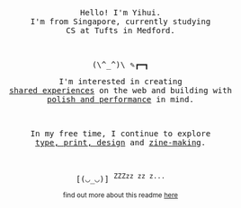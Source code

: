<p align="center">
  <samp>
    Hello! I'm Yihui. <br /> I'm from Singapore, currently studying <br /> CS at Tufts in Medford.
  </samp>
</p>

<br/>
<p align="center">
  <samp>
    (\^_^)\ ✎┏━┓
  </samp>
<p align="center">

<p align="center">
  <samp>
    I'm interested in creating <br /> 
    <a href="https://www.yihui.work/works/henesys" target="_blank">shared experiences</a> 
    on the web and building with <br /> 
    <a href="https://arena-ios-app.vercel.app" target="_blank">polish and performance</a> 
    in mind.
  </samp>
</p>
<br/>

<p align="center">
  <samp>
    In my free time, I continue to explore <br /> 
    <a href="https://www.yihui.work/works/misc" target="_blank">type, print, design</a> 
    and <a href="https://www.yihui.work/works/ZINEDEF" target="_blank">zine-making</a>.
  </samp>
</p>

<br/>
<p align="center">
  <samp>
    [(◡_◡)] <sup>ZZZzz zz z...</sup>
  </samp>
<p align="center">
  
<p align="center">
  <sub>
    find out more about this readme <a href="https://github.com/yihui-hu/yihui-hu/blob/main/guide.md" target="_blank">here</a>
  </sub>
</p>

